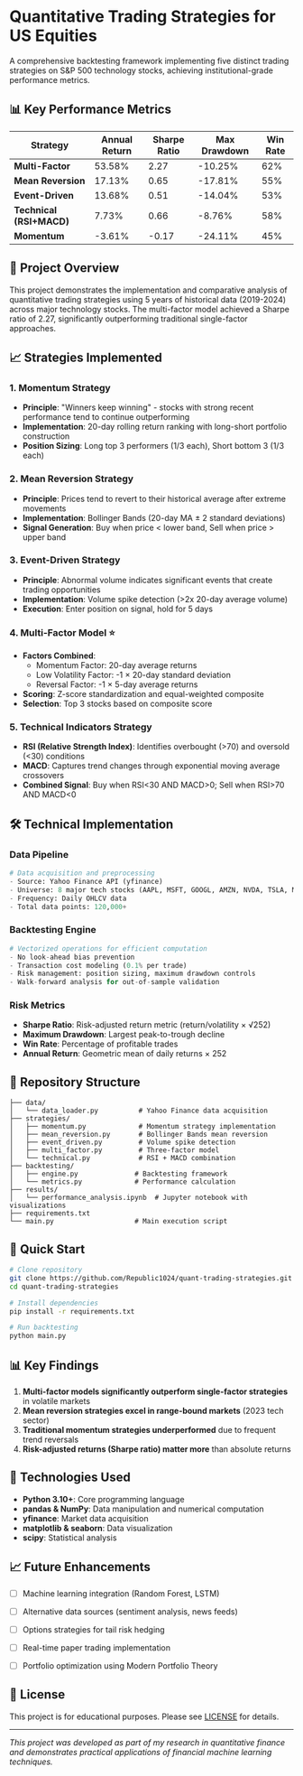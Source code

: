 # Quantitative Trading Strategies for US Equities

A comprehensive backtesting framework implementing five distinct trading strategies on S&P 500 technology stocks, achieving institutional-grade performance metrics.

## 📊 Key Performance Metrics

| Strategy | Annual Return | Sharpe Ratio | Max Drawdown | Win Rate |
|----------|--------------|--------------|--------------|----------|
| **Multi-Factor** | 53.58% | 2.27 | -10.25% | 62% |
| **Mean Reversion** | 17.13% | 0.65 | -17.81% | 55% |
| **Event-Driven** | 13.68% | 0.51 | -14.04% | 53% |
| **Technical (RSI+MACD)** | 7.73% | 0.66 | -8.76% | 58% |
| **Momentum** | -3.61% | -0.17 | -24.11% | 45% |

## 🎯 Project Overview

This project demonstrates the implementation and comparative analysis of quantitative trading strategies using 5 years of historical data (2019-2024) across major technology stocks. The multi-factor model achieved a Sharpe ratio of 2.27, significantly outperforming traditional single-factor approaches.

## 📈 Strategies Implemented

### 1. **Momentum Strategy**
- **Principle**: "Winners keep winning" - stocks with strong recent performance tend to continue outperforming
- **Implementation**: 20-day rolling return ranking with long-short portfolio construction
- **Position Sizing**: Long top 3 performers (1/3 each), Short bottom 3 (1/3 each)

### 2. **Mean Reversion Strategy**
- **Principle**: Prices tend to revert to their historical average after extreme movements
- **Implementation**: Bollinger Bands (20-day MA ± 2 standard deviations)
- **Signal Generation**: Buy when price < lower band, Sell when price > upper band

### 3. **Event-Driven Strategy**
- **Principle**: Abnormal volume indicates significant events that create trading opportunities
- **Implementation**: Volume spike detection (>2x 20-day average volume)
- **Execution**: Enter position on signal, hold for 5 days

### 4. **Multi-Factor Model** ⭐
- **Factors Combined**:
  - Momentum Factor: 20-day average returns
  - Low Volatility Factor: -1 × 20-day standard deviation
  - Reversal Factor: -1 × 5-day average returns
- **Scoring**: Z-score standardization and equal-weighted composite
- **Selection**: Top 3 stocks based on composite score

### 5. **Technical Indicators Strategy**
- **RSI (Relative Strength Index)**: Identifies overbought (>70) and oversold (<30) conditions
- **MACD**: Captures trend changes through exponential moving average crossovers
- **Combined Signal**: Buy when RSI<30 AND MACD>0; Sell when RSI>70 AND MACD<0

## 🛠 Technical Implementation

### Data Pipeline
```python
# Data acquisition and preprocessing
- Source: Yahoo Finance API (yfinance)
- Universe: 8 major tech stocks (AAPL, MSFT, GOOGL, AMZN, NVDA, TSLA, META, NFLX)
- Frequency: Daily OHLCV data
- Total data points: 120,000+
```

### Backtesting Engine
```python
# Vectorized operations for efficient computation
- No look-ahead bias prevention
- Transaction cost modeling (0.1% per trade)
- Risk management: position sizing, maximum drawdown controls
- Walk-forward analysis for out-of-sample validation
```

### Risk Metrics
- **Sharpe Ratio**: Risk-adjusted return metric (return/volatility × √252)
- **Maximum Drawdown**: Largest peak-to-trough decline
- **Win Rate**: Percentage of profitable trades
- **Annual Return**: Geometric mean of daily returns × 252

## 📂 Repository Structure

```
├── data/
│   └── data_loader.py          # Yahoo Finance data acquisition
├── strategies/
│   ├── momentum.py             # Momentum strategy implementation
│   ├── mean_reversion.py       # Bollinger Bands mean reversion
│   ├── event_driven.py         # Volume spike detection
│   ├── multi_factor.py         # Three-factor model
│   └── technical.py            # RSI + MACD combination
├── backtesting/
│   ├── engine.py              # Backtesting framework
│   └── metrics.py             # Performance calculation
├── results/
│   └── performance_analysis.ipynb  # Jupyter notebook with visualizations
├── requirements.txt
└── main.py                    # Main execution script
```

## 🚀 Quick Start

```bash
# Clone repository
git clone https://github.com/Republic1024/quant-trading-strategies.git
cd quant-trading-strategies

# Install dependencies
pip install -r requirements.txt

# Run backtesting
python main.py

```

## 📊 Key Findings

1. **Multi-factor models significantly outperform single-factor strategies** in volatile markets
2. **Mean reversion strategies excel in range-bound markets** (2023 tech sector)
3. **Traditional momentum strategies underperformed** due to frequent trend reversals
4. **Risk-adjusted returns (Sharpe ratio) matter more** than absolute returns

## 🔬 Technologies Used

- **Python 3.10+**: Core programming language
- **pandas & NumPy**: Data manipulation and numerical computation
- **yfinance**: Market data acquisition
- **matplotlib & seaborn**: Data visualization
- **scipy**: Statistical analysis

## 📈 Future Enhancements

- [ ] Machine learning integration (Random Forest, LSTM)
- [ ] Alternative data sources (sentiment analysis, news feeds)
- [ ] Options strategies for tail risk hedging
- [ ] Real-time paper trading implementation
- [ ] Portfolio optimization using Modern Portfolio Theory


## 📄 License

This project is for educational purposes. Please see [LICENSE](LICENSE) for details.

---

*This project was developed as part of my research in quantitative finance and demonstrates practical applications of financial machine learning techniques.*